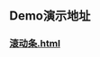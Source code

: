 ## Demo演示地址
### [滚动条.html](https://coderlius.github.io/H5Sth/%E6%BB%9A%E5%8A%A8%E6%9D%A1/%E6%BB%9A%E5%8A%A8%E6%9D%A1.html) 